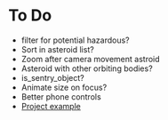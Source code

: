 # To Do

- filter for potential hazardous?
- Sort in asteroid list?
- Zoom after camera movement astroid
- Asteroid with other orbiting bodies?
- is_sentry_object?
- Animate size on focus?
- Better phone controls
- [Project example](https://gitee.com/ice-gl/icegl-three-vue-tres/blob/master/src/plugins/UIdemo/pages/divIllustrate.vue)
